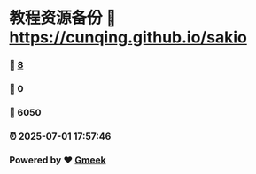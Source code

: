 # 教程资源备份 :link: https://cunqing.github.io/sakio 
### :page_facing_up: [8](https://cunqing.github.io/sakio/tag.html) 
### :speech_balloon: 0 
### :hibiscus: 6050 
### :alarm_clock: 2025-07-01 17:57:46 
### Powered by :heart: [Gmeek](https://github.com/Meekdai/Gmeek)
